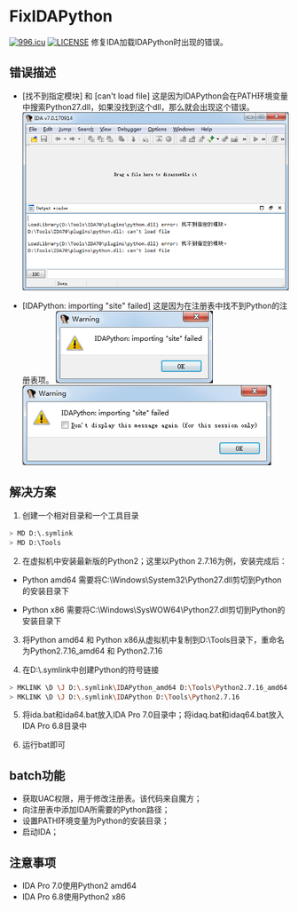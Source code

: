 # FixIDAPython

[![996.icu](https://img.shields.io/badge/link-996.icu-red.svg)](https://996.icu)  [![LICENSE](https://img.shields.io/badge/license-Anti%20996-blue.svg)](https://github.com/996icu/996.ICU/blob/master/LICENSE)
修复IDA加载IDAPython时出现的错误。

## 错误描述
  - [找不到指定模块] 和 [can't load file]
    这是因为IDAPython会在PATH环境变量中搜索Python27.dll，如果没找到这个dll，那么就会出现这个错误。
![avatar](https://github.com/CCint3/FixIDAPython/blob/master/IDAPython_Error01.png?raw=true)

  - [IDAPython: importing "site" failed]
    这是因为在注册表中找不到Python的注册表项。
![avatar](https://github.com/CCint3/FixIDAPython/blob/master/IDAPython_Error02.png?raw=true)
![avatar](https://github.com/CCint3/FixIDAPython/blob/master/IDAPython_Error03.png?raw=true)

## 解决方案
  1. 创建一个相对目录和一个工具目录
``` sh
> MD D:\.symlink
> MD D:\Tools
```

  2. 在虚拟机中安装最新版的Python2；这里以Python 2.7.16为例，安装完成后：

  - Python amd64 需要将C:\Windows\System32\Python27.dll剪切到Python的安装目录下

  - Python x86 需要将C:\Windows\SysWOW64\Python27.dll剪切到Python的安装目录下

  3. 将Python amd64 和 Python x86从虚拟机中复制到D:\Tools目录下，重命名为Python2.7.16_amd64 和 Python2.7.16

  4. 在D:\\.symlink中创建Python的符号链接
``` sh
> MKLINK \D \J D:\.symlink\IDAPython_amd64 D:\Tools\Python2.7.16_amd64
> MKLINK \D \J D:\.symlink\IDAPython D:\Tools\Python2.7.16
```

  5. 将ida.bat和ida64.bat放入IDA Pro 7.0目录中；将idaq.bat和idaq64.bat放入IDA Pro 6.8目录中

  6. 运行bat即可

## batch功能
  - 获取UAC权限，用于修改注册表。该代码来自魔方；
  - 向注册表中添加IDA所需要的Python路径；
  - 设置PATH环境变量为Python的安装目录；
  - 启动IDA；

## 注意事项
  - IDA Pro 7.0使用Python2 amd64
  - IDA Pro 6.8使用Python2 x86